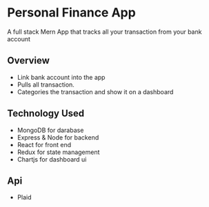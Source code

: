 # Personal Finance App
A full stack Mern App that tracks all your transaction from your bank account


## Overview

* Link bank account into the app
* Pulls all transaction.
* Categories the transaction and show it on a dashboard 


## Technology Used

* MongoDB for darabase
* Express & Node for backend
* React for front end
* Redux for state management
* Chartjs for dashboard ui

## Api
 * Plaid